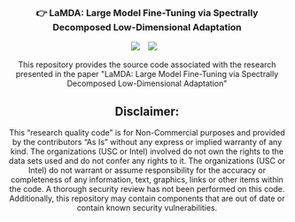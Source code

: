 ### <div align="center">👉 LaMDA: Large Model Fine-Tuning via Spectrally Decomposed Low-Dimensional Adaptation<div> 
<div align="center">
  <a href="https://opensource.org/licenses/Apache-2.0"><img src="https://img.shields.io/badge/License-Apache%202.0-green"></a> &ensp;
  <a href="https://arxiv.org/pdf/2406.12832v1"><img src="https://img.shields.io/static/v1?label=Paper&message=arXiv&color=red&logo=arxiv"></a> &ensp;

This repository provides the source code associated with the research presented in the paper "LaMDA: Large Model Fine-Tuning via Spectrally Decomposed Low-Dimensional Adaptation"

## Disclaimer:
This “research quality code” is for Non-Commercial purposes and provided by the contributors “As Is” without any express or implied warranty of any kind. The organizations (USC or Intel) involved do not own the rights to the data sets used and do not confer any rights to it. The organizations (USC or Intel) do not warrant or assume responsibility for the accuracy or completeness of any information, text, graphics, links or other items within the code. A thorough security review has not been performed on this code. Additionally, this repository may contain components that are out of date or contain known security vulnerabilities.
